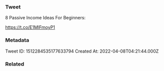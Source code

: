 ### Tweet
8 Passive Income Ideas For Beginners:

https://t.co/E1MlFmoyP1

### Metadata
Tweet ID: 1512284535177633794
Created At: 2022-04-08T04:21:44.000Z

### Related

